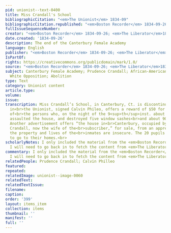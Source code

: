 ```yaml
---
pid: unionist--text-0400
title: Miss Crandall's School
bibliographicCitation: "<em>The Unionist</em> 1834-09"
bibliographicCitation.republished: "<em>Boston Recorder</em> 1834-09-26; <em>The Liberator</em>1834-09-20"
fullIssueSequenceNumber: 
creator: "<em>Boston Recorder</em> 1834-09-26; <em>The Liberator</em>1834-09-20"
date.created: '1834-09-26'
description: The end of the Canterbury Female Academy
language: English
publisher: "<em>Boston Recorder</em> 1834-09-26; <em>The Liberator</em>1834-09-20"
IsPartOf: 
rights: https://creativecommons.org/publicdomain/mark/1.0/
source: "<em>Boston Recorder</em> 1834-09-26; <em>The Liberator</em>1834-09-20"
subject: Canterbury Female Academy; Prudence Crandall; African-American Students;
  White Opposition; Abolition
type: Text
category: Unionist content
article.type: 
volume: 
issue: 
transcription: Miss Crandall’s School, in Canterbury, Ct. is discontinued. An advertisement
  in<br>the Unionist, signed Calvin Phileo, offers a reward of $50 for information
  of<br>the persons who, on the night of the 9<sup>th</sup>inst. about 12 o’clock,
  assaulted the house, and destroyed five window sashes<br>and about 90 panes of glass.
  Another advertisement offers “the house in<br>Canterbury, occupied by the late Prudence
  Crandall, now the wife of the<br>subscriber,” for sale, from an apprehension that
  the property and lives of the<br>inmates are insecure. The 20 pupils have been advised
  to go to their homes.<br>
scholarlyNotes: I only included the material from the <em>Boston Recorder</em> 1834-09-26;
  I will need to go back in to fetch the content from <em>The Liberator</em>1834-09-20
commentary: I only included the material from the <em>Boston Recorder</em> 1834-09-26;
  I will need to go back in to fetch the content from <em>The Liberator</em>1834-09-20
relatedPeople: Prudence Crandall; Calvin Philleo
featured: 
repeated: 
relatedImage: unionist--image-0060
relatedText: 
relatedTextIssue: 
filename: 
caption: 
order: '399'
layout: items_item
collection: items
thumbnail: ''
manifest: ''
full: ''
---
```

